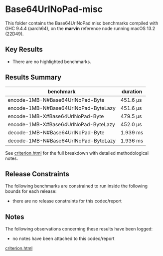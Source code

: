 # Base64UrlNoPad-misc

This folder contains the Base64UrlNoPad misc benchmarks compiled with GHC 9.4.4 (aarch64), on the 
**marvin** reference node running macOS 13.2 (22D49).

## Key Results

* There are no highlighted benchmarks.

## Results Summary

| benchmark                            | duration |
| ------------------------------------ | -------- |
| encode-1MB-N#Base64UrlNoPad-Byte     | 451.6 μs |
| encode-1MB-N#Base64UrlNoPad-ByteLazy | 451.6 μs |
| encode-1MB-X#Base64UrlNoPad-Byte     | 479.5 μs |
| encode-1MB-X#Base64UrlNoPad-ByteLazy | 452.0 μs |
| decode-1MB-N#Base64UrlNoPad-Byte     | 1.939 ms |
| decode-1MB-N#Base64UrlNoPad-ByteLazy | 1.936 ms |

See [criterion.html](criterion.html) for the full breakdown with detailed methodological notes.

## Release Constraints

The following benchmarks are constrained to run inside the following bounds for each release:

* there are no release constraints for this codec/report

## Notes

The following observations concerning these results have been logged:
* no notes have been attached to this codec/report

[criterion.html](criterion.html)

